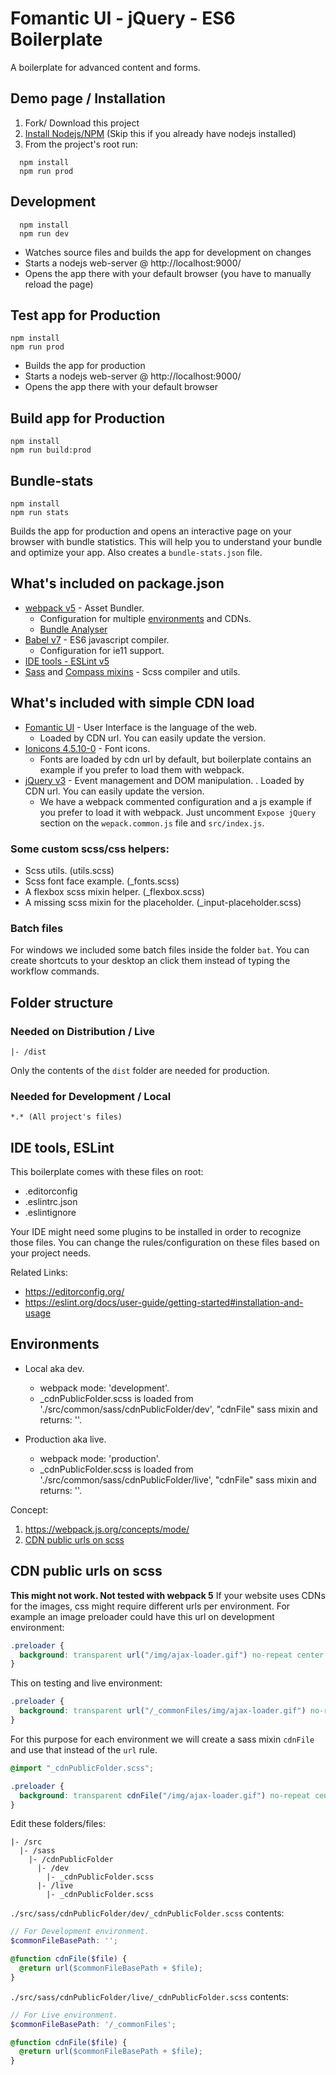 
# Fomantic UI - jQuery - ES6 Boilerplate
A boilerplate for advanced content and forms.

## Demo page / Installation
1. Fork/ Download this project
2. [Install Nodejs/NPM](#Install-Nodejs/NPM) (Skip this if you already have nodejs installed)
3. From the project's root run:
```
  npm install
  npm run prod
```

## Development
```
  npm install
  npm run dev
```
- Watches source files and builds the app for development on changes
- Starts a nodejs web-server @ http://localhost:9000/
- Opens the app there with your default browser (you have to manually reload the page)

## Test app for Production
```
npm install
npm run prod
```
- Builds the app for production
- Starts a nodejs web-server @ http://localhost:9000/
- Opens the app there with your default browser

## Build app for Production
```
npm install
npm run build:prod
```


## Bundle-stats
```
npm install
npm run stats
```
Builds the app for production and opens an interactive page on your browser with bundle statistics.
This will help you to understand your bundle and optimize your app.
Also creates a `bundle-stats.json` file.


## What's included on package.json
  - [webpack v5](https://webpack.js.org/) - Asset Bundler.
    - Configuration for multiple [environments](#environments) and CDNs.
    - [Bundle Analyser](https://github.com/webpack-contrib/webpack-bundle-analyzer)
  - [Babel v7](https://babeljs.io/) - ES6 javascript compiler.
    - Configuration for ie11 support.
  - [IDE tools - ESLint v5](#IDE-tools-ESLint)
  - [Sass](http://sass-lang.com/) and [Compass mixins](https://github.com/askucher/compass-sass-mixins) - Scss compiler and utils.

## What's included with simple CDN load
  - [Fomantic UI](https://Fomantic-ui.com) - User Interface is the language of the web.
    - Loaded by CDN url. You can easily update the version.
  - [Ionicons 4.5.10-0](https://ionicons.com/v4/) - Font icons.
    - Fonts are loaded by cdn url by default, but boilerplate contains an example if you prefer to load them with webpack.
  - [jQuery v3](https://jquery.com/) - Event management and DOM manipulation.
    . Loaded by CDN url. You can easily update the version.
    - We have a webpack commented configuration and a js example if you prefer to load it with webpack. Just uncomment `Expose jQuery` section on the `wepack.common.js` file and `src/index.js`.


### Some custom scss/css helpers:
  - Scss utils. (utils.scss)
  - Scss font face example. (_fonts.scss)
  - A flexbox scss mixin helper. (_flexbox.scss)
  - A missing scss mixin for the placeholder. (_input-placeholder.scss)

### Batch files
For windows we included some batch files inside the folder `bat`. You can create shortcuts to your desktop an click them instead of typing the workflow commands.

## Folder structure
### Needed on Distribution / Live
```
|- /dist
```
Only the contents of the `dist` folder are needed for production.

### Needed for Development / Local
```
*.* (All project's files)
```

## IDE tools, ESLint
This boilerplate comes with these files on root:
- .editorconfig
- .eslintrc.json
- .eslintignore

 Your IDE might need some plugins to be installed in order to recognize those files. You can change the rules/configuration on these files based on your project needs.

Related Links:
- https://editorconfig.org/
- https://eslint.org/docs/user-guide/getting-started#installation-and-usage

## Environments
- Local aka dev.
  - webpack mode: 'development'.
  - _cdnPublicFolder.scss is loaded from './src/common/sass/cdnPublicFolder/dev', "cdnFile" sass mixin and returns: ''.

- Production aka live.
  - webpack mode: 'production'.
  - _cdnPublicFolder.scss is loaded from './src/common/sass/cdnPublicFolder/live', "cdnFile" sass mixin and returns: ''.

Concept:
  1. https://webpack.js.org/concepts/mode/
  2. [CDN public urls on scss](#CDN-public-urls-on-scss)

## CDN public urls on scss
**This might not work. Not tested with webpack 5**
If your website uses CDNs for the images, css might require different urls per
environment. For example an image preloader could have this url on development environment:

```scss
.preloader {
  background: transparent url("/img/ajax-loader.gif") no-repeat center center;
}
```
This on testing and live environment:
```scss
.preloader {
  background: transparent url("/_commonFiles/img/ajax-loader.gif") no-repeat center center;
}
```

For this purpose for each environment we will create a sass mixin `cdnFile` and use that instead of the `url` rule.

```scss
@import "_cdnPublicFolder.scss";

.preloader {
  background: transparent cdnFile("/img/ajax-loader.gif") no-repeat center center;
}
```

Edit these folders/files:
```
|- /src
  |- /sass
    |- /cdnPublicFolder
      |- /dev
        |- _cdnPublicFolder.scss
      |- /live
        |- _cdnPublicFolder.scss
```

`./src/sass/cdnPublicFolder/dev/_cdnPublicFolder.scss` contents:
```scss
// For Development environment.
$commonFileBasePath: '';

@function cdnFile($file) {
  @return url($commonFileBasePath + $file);
}
```

`./src/sass/cdnPublicFolder/live/_cdnPublicFolder.scss` contents:
```scss
// For Live environment.
$commonFileBasePath: '/_commonFiles';

@function cdnFile($file) {
  @return url($commonFileBasePath + $file);
}
```


